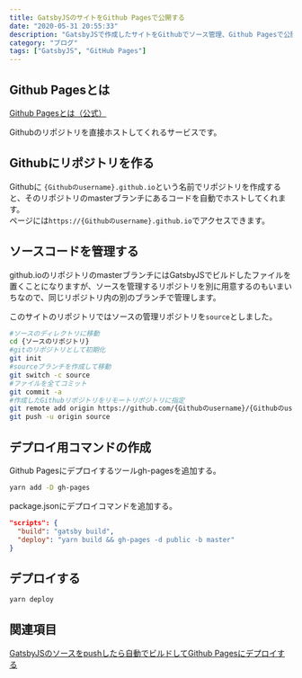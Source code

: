 ```yaml
---
title: GatsbyJSのサイトをGithub Pagesで公開する
date: "2020-05-31 20:55:33"
description: "GatsbyJSで作成したサイトをGithubでソース管理、Github Pagesで公開できるようにする。"
category: "ブログ"
tags: ["GatsbyJS", "GitHub Pages"]
---
```


## Github Pagesとは
 
 [Github Pagesとは（公式）](https://help.github.com/ja/github/working-with-github-pages/about-github-pages)

Githubのリポジトリを直接ホストしてくれるサービスです。

## Githubにリポジトリを作る

Githubに `{Githubのusername}.github.io`という名前でリポジトリを作成すると、そのリポジトリのmasterブランチにあるコードを自動でホストしてくれます。  
ページには`https://{Githubのusername}.github.io`でアクセスできます。

## ソースコードを管理する

github.ioのリポジトリのmasterブランチにはGatsbyJSでビルドしたファイルを置くことになりますが、ソースを管理するリポジトリを別に用意するのもいまいちなので、同じリポジトリ内の別のブランチで管理します。  
  
このサイトのリポジトリではソースの管理リポジトリを`source`としました。

```sh
#ソースのディレクトリに移動
cd {ソースのリポジトリ}
#gitのリポジトリとして初期化
git init
#sourceブランチを作成して移動
git switch -c source
#ファイルを全てコミット
git commit -a
#作成したGithubリポジトリをリモートリポジトリに指定
git remote add origin https://github.com/{Githubのusername}/{Githubのusername}.github.io.git
git push -u origin source
```

## デプロイ用コマンドの作成

Github Pagesにデプロイするツールgh-pagesを追加する。

```sh
yarn add -D gh-pages
```

package.jsonにデプロイコマンドを追加する。

```json
"scripts": {
  "build": "gatsby build",
  "deploy": "yarn build && gh-pages -d public -b master"
}
```

## デプロイする

```sh
yarn deploy
```

## 関連項目

[GatsbyJSのソースをpushしたら自動でビルドしてGithub Pagesにデプロイする]()